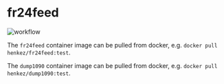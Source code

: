 # fr24feed

![workflow](https://github.com/henkez73/fr24feed/actions/workflows/main.yml/badge.svg)

The `fr24feed` container image can be pulled from docker, e.g. `docker pull henkez/fr24feed:test`.

The `dump1090` container image can be pulled from docker, e.g. `docker pull henkez/dump1090:test`.
